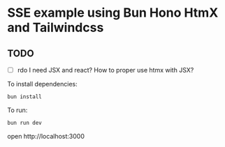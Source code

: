 # SSE example using Bun Hono HtmX and Tailwindcss 

## TODO
- [ ] rdo I need JSX and react? How to proper use htmx with JSX? 

To install dependencies:
```sh
bun install
```

To run:
```sh
bun run dev
```

open http://localhost:3000
